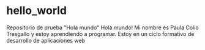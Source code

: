 # hello_world
Repositorio de prueba "Hola mundo"
Hola mundo! Mi nombre es Paula Colio Tresgallo y estoy aprendiendo a programar. Estoy en un ciclo formativo de desarrollo de aplicaciones web
